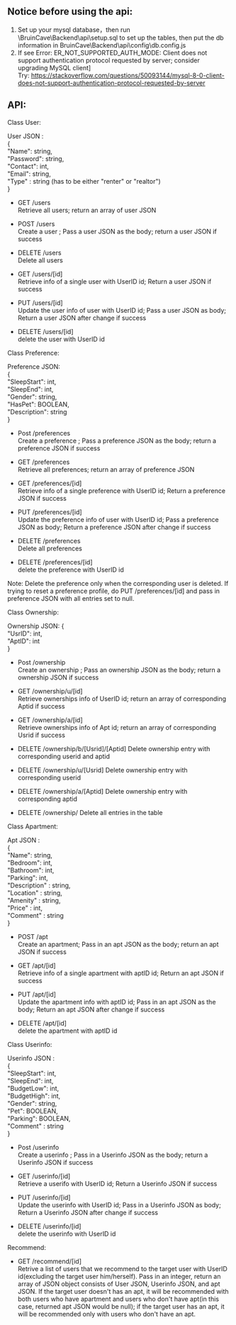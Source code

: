 ##  **Notice before using the api:**
1. Set up your mysql database，then run \BruinCave\Backend\api\setup.sql to set up the tables, then put the db information in BruinCave\Backend\api\config\db.config.js
2. If see Error: ER_NOT_SUPPORTED_AUTH_MODE: Client does not support authentication protocol requested by server; consider upgrading MySQL client]  
Try: https://stackoverflow.com/questions/50093144/mysql-8-0-client-does-not-support-authentication-protocol-requested-by-server

## API:
Class User: 

User JSON :  
{       
  "Name": string,              
  "Password": string,      
  "Contact": int,         
  "Email":  string,         
  "Type" : string (has to be either "renter" or "realtor")     
}      


- GET /users  
Retrieve all users; return an array of user JSON

- POST /users    
Create a user ; Pass a user JSON as the body; return a user JSON if success

- DELETE /users   
Delete all users

- GET /users/[id]   
Retrieve info of a single user with UserID id; Return a user JSON if success

- PUT /users/[id]  
Update the user info of user with UserID id; Pass a user JSON as body; Return a user JSON after change if success

- DELETE /users/[id]    
delete the user with UserID id

Class Preference: 

Preference JSON:  
{   
  "SleepStart": int,   
  "SleepEnd": int,  
  "Gender": string,   
  "HasPet": BOOLEAN,  
  "Description": string   
}

- Post /preferences  
Create a preference ; Pass a preference JSON as the body; return a preference JSON if success

- GET /preferences    
Retrieve all preferences; return an array of preference JSON

- GET /preferences/[id]   
Retrieve info of a single preference with UserID id; Return a preference JSON if success

- PUT /preferences/[id]  
Update the preference info of user with UserID id; Pass a preference JSON as body; Return a preference JSON after change if success

- DELETE /preferences   
Delete all preferences

- DELETE /preferences/[id]    
delete the preference with UserID id

Note: Delete the preference only when the corresponding user is deleted. If trying to reset a preference profile, do PUT /preferences/[id] and pass in preference JSON with all entries set to null. 

Class Ownership: 

Ownership JSON: 
{   
  "UsrID": int,   
  "AptID": int  
}


- Post /ownership  
Create an ownership ; Pass an ownership JSON as the body; return a ownership JSON if success

- GET /ownership/u/[id]  
Retrieve ownerships info of UserID id; return an array of corresponding Aptid if success

- GET /ownership/a/[id]  
Retrieve ownerships info of Apt id; return an array of corresponding Usrid if success

- DELETE /ownership/b/[Usrid]/[Aptid] 
Delete ownership entry with corresponding userid and aptid

- DELETE /ownership/u/[Usrid]
Delete ownership entry with corresponding userid

- DELETE /ownership/a/[Aptid] 
Delete ownership entry with corresponding aptid

- DELETE /ownership/
Delete all entries in the table

Class Apartment:

Apt JSON :  
{       
  "Name": string,            
  "Bedroom": int,      
  "Bathroom": int,         
  "Parking":  int,         
  "Description" : string,   
  "Location" : string,  
  "Amenity" : string,   
  "Price" : int,  
  "Comment" : string  
}  

- POST /apt    
Create an apartment; Pass in an apt JSON as the body; return an apt JSON if success

- GET /apt/[id]   
Retrieve info of a single apartment with aptID id; Return an apt JSON if success

- PUT /apt/[id]  
Update the apartment info with aptID id; Pass in an apt JSON as the body; Return an apt JSON after change if success

- DELETE /apt/[id]    
delete the apartment with aptID id

Class Userinfo: 

Userinfo JSON :  
{       
  "SleepStart": int,            
  "SleepEnd": int,      
  "BudgetLow": int,   
  "BudgetHigh": int,  
  "Gender": string,         
  "Pet":  BOOLEAN,   
  "Parking":  BOOLEAN,     
  "Comment" : string     
} 

- Post /userinfo  
Create a userinfo ; Pass in a Userinfo JSON as the body; return a Userinfo JSON if success

- GET /userinfo/[id]   
Retrieve a userifo with UserID id; Return a Userinfo JSON if success

- PUT /userinfo/[id]  
Update the userinfo with UserID id; Pass in a Userinfo JSON as body; Return a Userinfo JSON after change if success

- DELETE /userinfo/[id]    
delete the userinfo with UserID id

Recommend: 

- GET /recommend/[id]   
Retrive a list of users that we recommend to the target user with UserID id(excluding the target user him/herself). Pass in an integer, return an array
of JSON object consists of User JSON, Userinfo JSON, and apt JSON. 
If the target user doesn't has an apt, it will be recommended with both users who have apartment and users who don't have apt(in this case, returned apt JSON would be null); if the target user has an apt, it will be recommended only with users who don't have an apt. 


